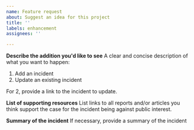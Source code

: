 ```yaml
---
name: Feature request
about: Suggest an idea for this project
title: ''
labels: enhancement
assignees: ''

---
```


**Describe the addition you'd like to see**
A clear and concise description of what you want to happen:

1. Add an incident
2. Update an existing incident

For 2, provide a link to the incident to update.

**List of supporting resources**
List links to all reports and/or articles you think support the case for the incident being against public interest.

**Summary of the incident**
If necessary, provide a summary of the incident
